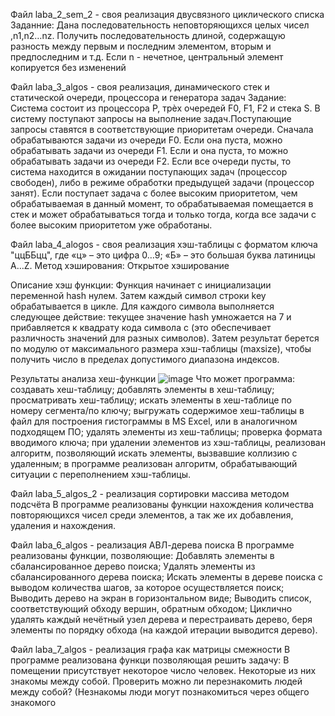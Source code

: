 Файл laba_2_sem_2 - своя реализация двусвязного циклического списка
Заданние:
Дана последовательность неповторяющихся целых чисел ,n1,n2…nz. Получить последовательность длиной, содержащую разность между первым и последним 
элементом, вторым и предпоследним и т.д. Если n - нечетное, центральный элемент копируется без изменений

Файл laba_3_algos - своя реализация, динамического стек и статической очереди, процессора и генератора задач
Задание:
Система состоит из процессора P, трѐх очередей F0, F1, F2 и стека S. 
В систему поступают запросы на выполнение задач.Поступающие запросы ставятся в соответствующие приоритетам 
очереди. Сначала обрабатываются задачи из очереди F0. Если она пуста, 
можно обрабатывать задачи из очереди F1. Если и она пуста, то можно 
обрабатывать задачи из очереди F2. Если все очереди пусты, то система 
находится в ожидании поступающих задач (процессор свободен), либо в 
режиме обработки предыдущей задачи (процессор занят). Если поступает 
задача с более высоким приоритетом, чем обрабатываемая в данный момент,
то обрабатываемая помещается в стек и может обрабатываться тогда и 
только тогда, когда все задачи с более высоким приоритетом уже 
обработаны.

Файл laba_4_alogos - своя реализация хэш-таблицы с форматом ключа "ццББцц", где «ц» – это цифра 0…9; «Б» – это большая буква латиницы A…Z.
Метод хэширования: Открытое хэширование

Описание хэш функции:
Функция начинает с инициализации переменной hash нулем. Затем каждый символ строки key обрабатывается в цикле. Для каждого символа выполняется следующее действие: текущее значение hash умножается на 7 и прибавляется к квадрату кода символа c (это обеспечивает различность значений для разных символов). Затем результат берется по модулю от максимального размера хэш-таблицы (maxsize), чтобы получить число в пределах допустимого диапазона индексов.

Результаты анализа хеш-функции
![image](https://github.com/cherrypasska/Algos/assets/144723038/a004e841-c0c7-44a5-806b-8979e9b3b093)
Что может программа:
создавать хеш-таблицу;
добавлять элементы в хеш-таблицу; 
просматривать хеш-таблицу; 
искать элементы в хеш-таблице по номеру сегмента/по ключу; 
выгружать содержимое хеш-таблицы в файл для построения гистограммы в MS Excel, или в аналогичном подходящем ПО; 
удалять элементы из хеш-таблицы;
проверка формата вводимого ключа;
при удалении элементов из хэш-таблицы, реализован алгоритм, позволяющий искать элементы, вызвавшие коллизию с удаленным;
в программе реализован алгоритм, обрабатывающий ситуации с переполнением хэш-таблицы. 

Файл laba_5_algos_2 - реализация сортировки массива методом подсчёта
В программе реализованы функции нахождения количества повторяющихся чисел среди элементов, а так же их добавления, удаления и нахождения.

Файл laba_6_algos - реализация АВЛ-дерева поиска
В программе реализованы функции, позволяющие:
Добавлять элементы в сбалансированное дерево поиска;
Удалять элементы из сбалансированного дерева поиска;
Искать элементы в дереве поиска с выводом количества шагов, за которое осуществляется поиск; 
Выводить дерево на экран в горизонтальном виде;
Выводить список, соответствующий обходу вершин, обратным обходом; 
Циклично удалять каждый нечётный узел дерева и перестраивать дерево, беря элементы по порядку обхода (на каждой итерации выводится дерево).

Файл laba_7_algos - реализация графа как матрицы смежности
В программе реализована функци позволяющая решить задачу:
В помещении присутствует некоторое число человек. Некоторые из них знакомы между собой. Проверить можно ли перезнакомить людей между собой?
(Незнакомы люди могут познакомиться через общего знакомого
